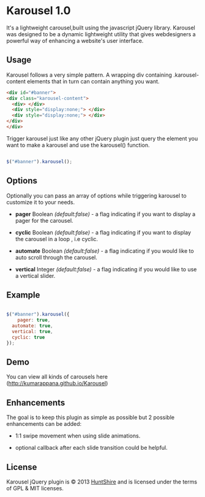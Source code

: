 # Karousel 1.0
It's a lightweight carousel,built using the javascript jQuery library. Karousel was designed to be a dynamic lightweight utility that gives webdesigners a powerful way of enhancing a website's user interface.

## Usage
Karousel follows a very simple pattern. A wrapping div containing .karousel-content elements that in turn can contain anything you want.

``` html
<div id="#banner">
<div class="karousel-content">
  <div> </div>
  <div style="display:none;"> </div>
  <div style="display:none;"> </div>
</div>
</div>
```

Trigger karousel just like any other jQuery plugin just query the element you want to make a karousel and use the karousel() function.

``` js

$("#banner").karousel();

```

## Options

Optionally you can pass an array of options while triggering karousel to customize it to your needs. 

- **pager** Boolean *(default:false)* - a flag indicating if you want to display a pager for the carousel.

-	**cyclic** Boolean *(default:false)* - a flag indicating if you want to display the carousel in a loop , i.e cyclic.

- **automate** Boolean *(default:false)* - a flag indicating if you would like to auto scroll through the carousel.

-	**vertical** Integer *(default:false)* - a flag indicating if you would like to use a vertical slider. 




## Example

``` js

$("#banner").karousel({
	pager: true,
  automate: true,
  vertical: true,
  cyclic: true
});

```

## Demo

You can view all kinds of carousels here (http://kumarappana.github.io/Karousel)


## Enhancements
The goal is to keep this plugin as simple as possible but 2 possible enhancements can be added:

- 1:1 swipe movement when using slide animations.

- optional callback after each slide transition could be helpful.


## License
Karousel jQuery plugin is &copy; 2013 [HuntShire](http://www.huntshire.com) and is licensed under the terms of GPL &amp; MIT licenses.
